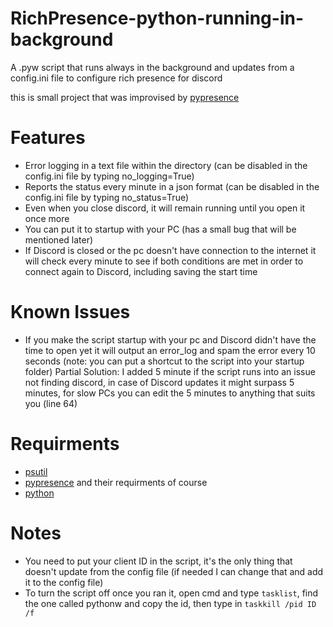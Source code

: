 # RichPresence-python-running-in-background
A .pyw script that runs always in the background and updates from a config.ini file to configure rich presence for discord


this is small project that was improvised by [pypresence](https://github.com/qwertyquerty/pypresence)

# Features
- Error logging in a text file within the directory (can be disabled in the config.ini file by typing no_logging=True)
- Reports the status every minute in a json format (can be disabled in the config.ini file by typing no_status=True)
- Even when you close discord, it will remain running until you open it once more
- You can put it to startup with your PC (has a small bug that will be mentioned later)
- If Discord is closed or the pc doesn't have connection to the internet it will check every minute to see if both conditions are met in order to connect again to Discord, including saving the start time

# Known Issues
- If you make the script startup with your pc and Discord didn't have the time to open yet it will output an error_log and spam the error every 10 seconds (note: you can put a shortcut to the script into your startup folder) Partial Solution: I added 5 minute if the script runs into an issue not finding discord, in case of Discord updates it might surpass 5 minutes, for slow PCs you can edit the 5 minutes to anything that suits you (line 64)

# Requirments
- [psutil](https://pypi.org/project/psutil/)
- [pypresence](https://github.com/qwertyquerty/pypresence) and their requirments of course
- [python](https://www.python.org/)

# Notes
- You need to put your client ID in the script, it's the only thing that doesn't update from the config file (if needed I can change that and add it to the config file)
- To turn the script off once you ran it, open cmd and type `tasklist`, find the one called pythonw and copy the id, then type in `taskkill /pid ID /f`
